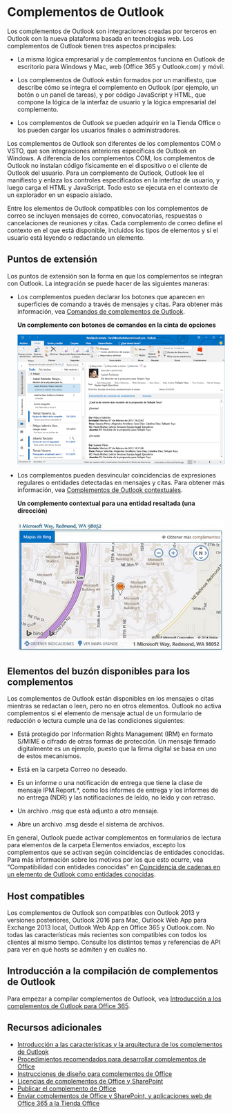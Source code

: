 
# <a name="outlook-addins"></a>Complementos de Outlook

Los complementos de Outlook son integraciones creadas por terceros en Outlook con la nueva plataforma basada en tecnologías web. Los complementos de Outlook tienen tres aspectos principales:


- La misma lógica empresarial y de complementos funciona en Outlook de escritorio para Windows y Mac, web (Office 365 y Outlook.com) y móvil.
    
-  Los complementos de Outlook están formados por un manifiesto, que describe cómo se integra el complemento en Outlook (por ejemplo, un botón o un panel de tareas), y por código JavaScript y HTML, que compone la lógica de la interfaz de usuario y la lógica empresarial del complemento.
    
- Los complementos de Outlook se pueden adquirir en la Tienda Office o los pueden cargar los usuarios finales o administradores.
    
Los complementos de Outlook son diferentes de los complementos COM o VSTO, que son integraciones anteriores específicas de Outlook en Windows. A diferencia de los complementos COM, los complementos de Outlook no instalan código físicamente en el dispositivo o el cliente de Outlook del usuario. Para un complemento de Outlook, Outlook lee el manifiesto y enlaza los controles especificados en la interfaz de usuario, y luego carga el HTML y JavaScript. Todo esto se ejecuta en el contexto de un explorador en un espacio aislado.

Entre los elementos de Outlook compatibles con los complementos de correo se incluyen mensajes de correo, convocatorias, respuestas o cancelaciones de reuniones y citas. Cada complemento de correo define el contexto en el que está disponible, incluidos los tipos de elementos y si el usuario está leyendo o redactando un elemento.


## <a name="extension-points"></a>Puntos de extensión


Los puntos de extensión son la forma en que los complementos se integran con Outlook. La integración se puede hacer de las siguientes maneras:


- Los complementos pueden declarar los botones que aparecen en superficies de comando a través de mensajes y citas. Para obtener más información, vea [Comandos de complementos de Outlook](../outlook/add-in-commands-for-outlook.md).
    
    **Un complemento con botones de comandos en la cinta de opciones**

    ![Forma sin UI de comando de complemento](../../images/41e46a9c-19ec-4ccc-98e6-a227283623d1.png)

- Los complementos pueden desvincular coincidencias de expresiones regulares o entidades detectadas en mensajes y citas. Para obtener más información, vea [Complementos de Outlook contextuales](../outlook/contextual-outlook-add-ins.md).
    
    **Un complemento contextual para una entidad resaltada (una dirección)**

    ![Muestra una aplicación contextual de una tarjeta](../../images/59bcabc2-7cb0-4b9b-bb9f-06089dca9c31.png)


## <a name="mailbox-items-available-to-addins"></a>Elementos del buzón disponibles para los complementos


Los complementos de Outlook están disponibles en los mensajes o citas mientras se redactan o leen, pero no en otros elementos. Outlook no activa complementos si el elemento de mensaje actual de un formulario de redacción o lectura cumple una de las condiciones siguientes:


- Está protegido por Information Rights Management (IRM) en formato S/MIME o cifrado de otras formas de protección. Un mensaje firmado digitalmente es un ejemplo, puesto que la firma digital se basa en uno de estos mecanismos.
    
- Está en la carpeta Correo no deseado.
    
- Es un informe o una notificación de entrega que tiene la clase de mensaje IPM.Report.*, como los informes de entrega y los informes de no entrega (NDR) y las notificaciones de leído, no leído y con retraso.
    
- Un archivo .msg que está adjunto a otro mensaje.
    
- Abre un archivo .msg desde el sistema de archivos.
    
En general, Outlook puede activar complementos en formularios de lectura para elementos de la carpeta Elementos enviados, excepto los complementos que se activan según coincidencias de entidades conocidas. Para más información sobre los motivos por los que esto ocurre, vea "Compatibilidad con entidades conocidas" en [Coincidencia de cadenas en un elemento de Outlook como entidades conocidas](../outlook/match-strings-in-an-item-as-well-known-entities.md).


## <a name="supported-hosts"></a>Host compatibles


Los complementos de Outlook son compatibles con Outlook 2013 y versiones posteriores, Outlook 2016 para Mac, Outlook Web App para Exchange 2013 local, Outlook Web App en Office 365 y Outlook.com. No todas las características más recientes son compatibles con todos los clientes al mismo tiempo. Consulte los distintos temas y referencias de API para ver en qué hosts se admiten y en cuáles no.


## <a name="get-started-building-outlook-addins"></a>Introducción a la compilación de complementos de Outlook


Para empezar a compilar complementos de Outlook, vea [Introducción a los complementos de Outlook para Office 365](https://dev.outlook.com/MailAppsGettingStarted/GetStarted).


## <a name="additional-resources"></a>Recursos adicionales


- [Introducción a las características y la arquitectura de los complementos de Outlook](../outlook/overview.md)
- [Procedimientos recomendados para desarrollar complementos de Office](../../docs/overview/add-in-development-best-practices.md)
- [Instrucciones de diseño para complementos de Office](../../docs/design/add-in-design.md)
- [Licencias de complementos de Office y SharePoint](http://msdn.microsoft.com/library/3e0e8ff6-66d6-44ff-b0c2-59108ebd9181%28Office.15%29.aspx)
- [Publicar el complemento de Office](../publish/publish.md)
- [Enviar complementos de Office y SharePoint, y aplicaciones web de Office 365 a la Tienda Office](http://msdn.microsoft.com/library/ff075782-1303-4517-91cc-b3d730e9b9ae%28Office.15%29.aspx)

